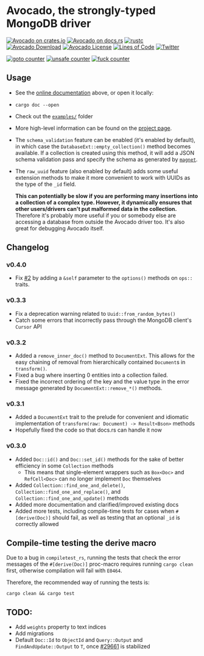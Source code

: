 # Avocado, the strongly-typed MongoDB driver

[![Avocado on crates.io](https://img.shields.io/crates/v/avocado.svg)](https://crates.io/crates/avocado)
[![Avocado on docs.rs](https://docs.rs/avocado/badge.svg)](https://docs.rs/avocado)
[![rustc](https://img.shields.io/badge/rustc-1.32+-turquoise.svg)](https://blog.rust-lang.org/2019/01/17/Rust-1.32.0.html)
[![Avocado Download](https://img.shields.io/crates/d/avocado.svg)](https://crates.io/crates/avocado)
[![Avocado License](https://img.shields.io/badge/license-MIT-blue.svg)](https://github.com/H2CO3/avocado/blob/master/LICENSE.txt)
[![Lines of Code](https://tokei.rs/b1/github/H2CO3/avocado)](https://github.com/Aaronepower/tokei)
[![Twitter](https://img.shields.io/badge/twitter-@H2CO3_iOS-blue.svg?style=flat&colorB=64A5DE&label=Twitter)](http://twitter.com/H2CO3_iOS)

[![goto counter](https://img.shields.io/github/search/H2CO3/avocado/goto.svg)](https://github.com/H2CO3/avocado/search?q=goto)
[![unsafe counter](https://img.shields.io/github/search/H2CO3/avocado/unsafe.svg)](https://github.com/H2CO3/avocado/search?q=unsafe)
[![fuck counter](https://img.shields.io/github/search/H2CO3/avocado/fuck.svg)](https://github.com/H2CO3/avocado/search?q=fuck)

## Usage

* See the [online documentation](https://docs.rs/avocado) above, or open it locally:
* `cargo doc --open`
* Check out the [`examples/`](https://github.com/H2CO3/avocado/blob/master/examples/) folder
* More high-level information can be found on the [project page](https://h2co3.github.io/avocado/).
* The `schema_validation` feature can be enabled (it's enabled by default), in which case the `DatabaseExt::empty_collection()` method becomes available. If a collection is created using this method, it will add a JSON schema validation pass and specify the schema as generated by [`magnet`](https://github.com/H2CO3/magnet).
* The `raw_uuid` feature (also enabled by default) adds some useful extension methods to make it more convenient to work with UUIDs as the type of the `_id` field.

    **This can potentially be slow if you are performing many insertions into a collection of a complex type. However, it dynamically ensures that other users/drivers can't put malformed data in the collection.** Therefore it's probably more useful if you or somebody else are accessing a database from outside the Avocado driver too. It's also great for debugging Avocado itself.

## Changelog

### v0.4.0

* Fix [#2](https://github.com/H2CO3/avocado/issues/2) by adding a `&self` parameter to the `options()` methods on `ops::` traits.

### v0.3.3

* Fix a deprecation warning related to `Uuid::from_random_bytes()`
* Catch some errors that incorrectly pass through the MongoDB client's `Cursor` API

### v0.3.2

* Added a `remove_inner_doc()` method to `DocumentExt`. This allows for the easy chaining of removal from hierarchically contained `Document`s in `transform()`.
* Fixed a bug where inserting 0 entities into a collection failed.
* Fixed the incorrect ordering of the key and the value type in the error message generated by `DocumentExt::remove_*()` methods.

### v0.3.1
* Added a `DocumentExt` trait to the prelude for convenient and idiomatic implementation of `transform(raw: Document) -> Result<Bson>` methods
* Hopefully fixed the code so that docs.rs can handle it now

### v0.3.0
* Added `Doc::id()` and `Doc::set_id()` methods for the sake of better efficiency in some `Collection` methods
    * This means that single-element wrappers such as `Box<Doc>` and `RefCell<Doc>` can no longer implement `Doc` themselves
* Added `Collection::find_one_and_delete()`,  `Collection::find_one_and_replace()`, and `Collection::find_one_and_update()` methods
* Added more documentation and clarified/improved existing docs
* Added more tests, including compile-time tests for cases when `#[derive(Doc)]` should fail, as well as testing that an optional `_id` is correctly allowed

## Compile-time testing the derive macro

Due to a bug in `compiletest_rs`, running the tests that check the error
messages of the `#[derive(Doc)]` proc-macro requires running `cargo clean`
first, otherwise compilation will fail with `E0464`.

Therefore, the recommended way of running the tests is:

    cargo clean && cargo test

## TODO:

* Add `weights` property to text indices
* Add migrations
* Default `Doc::Id` to `ObjectId` and `Query::Output` and `FindAndUpdate::Output` to `T`, once [#29661](https://github.com/rust-lang/rust/issues/29661) is stabilized
